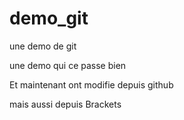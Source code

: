 # demo_git
une demo de git

une demo qui ce passe bien

Et maintenant ont modifie depuis github

mais aussi depuis Brackets
